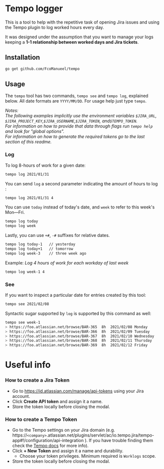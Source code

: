 # Tempo logger
This is a tool to help with the repetitive task of opening Jira issues and
using the Tempo plugin to log worked hours every day.

It was designed under the assumption that you want to manage your logs keeping a
**1-1 relationship between worked days and Jira tickets**.


## Installation

```bash
go get github.com/FcoManueel/tempo 
```

## Usage

The `tempo` tool has two commands, `tempo see` and `tempo log`, explained below. All date formats are `YYYY/MM/DD`. For usage help just type `tempo`.

*Notes:   
The following examples implicitly use the environment variables `$JIRA_URL`, `$JIRA_PROJECT_KEY`,`$JIRA_USERNAME`,`$JIRA_TOKEN`, and`$TEMPO_TOKEN`.  
For information on how to provide that data through flags run `tempo help` and look for "global options".  
For information on how to generate the required tokens go to the last section of this readme.*

### Log

To log 8-hours of work for a given date:
```bash
tempo log 2021/01/31
```

You can send `log` a second parameter indicating the amount of hours to log :
```bash
tempo log 2021/01/31 4
```

You can use `today` instead of today's date, and `week` to refer to this week's Mon—Fri.
```bash
tempo log today
tempo log week 
```

Lastly, you can use `+#`, `-#` suffixes for relative dates.
```bash
tempo log today-1   // yesterday
tempo log today+1   // tomorrow
tempo log week-3    // three week ago
```

Example: *Log 4 hours of work for each workday of last week*
```bash
tempo log week-1 4
``` 

### See
If you want to inspect a particular date for entries created by this tool:
```bash
tempo see 2021/02/08
```

Syntactic sugar supported by `log` is supported by this command as well:
```bash
tempo see week-1
> https://foo.atlassian.net/browse/BAR-365  8h  2021/02/08 Monday
> https://foo.atlassian.net/browse/BAR-366  8h  2021/02/09 Tuesday
> https://foo.atlassian.net/browse/BAR-367  8h  2021/02/10 Wednesday
> https://foo.atlassian.net/browse/BAR-368  8h  2021/02/11 Thursday
> https://foo.atlassian.net/browse/BAR-369  8h  2021/02/12 Friday
```

# Useful info
### How to create a Jira Token  

- Go to https://id.atlassian.com/manage/api-tokens using your Jira account.
- Click **Create API token** and assign it a name.
- Store the token locally before closing the modal.

### How to create a Tempo Token  

- Go to the Tempo settings on your Jira domain (e.g. https://`<company>`.atlassian.net/plugins/servlet/ac/io.tempo.jira/tempo-app#!/configuration/api-integration ). If you have trouble finding them check the [Tempo docs](https://apidocs.tempo.io/) for more info).
- Click **+ New Token** and assign it a name and durability.
  - Choose your token privileges. Minimum required is `Worklogs` scope.
- Store the token locally before closing the modal.

[comment]: <> (### Potential improvements)
[comment]: <> (- A `delete` command to remove logged hours)
[comment]: <> (- Idempotency for `log` command)